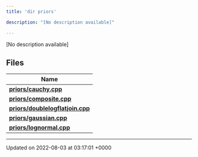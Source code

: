 ```yaml
---
title: 'dir priors'

description: "[No description available]"

---
```







[No description available]

## Files

| Name           |
| -------------- |
| **[priors/cauchy.cpp](/documentation/code/main/files/cauchy_8cpp/#file-cauchy.cpp)**  |
| **[priors/composite.cpp](/documentation/code/main/files/composite_8cpp/#file-composite.cpp)**  |
| **[priors/doublelogflatjoin.cpp](/documentation/code/main/files/doublelogflatjoin_8cpp/#file-doublelogflatjoin.cpp)**  |
| **[priors/gaussian.cpp](/documentation/code/main/files/gaussian_8cpp/#file-gaussian.cpp)**  |
| **[priors/lognormal.cpp](/documentation/code/main/files/lognormal_8cpp/#file-lognormal.cpp)**  |






-------------------------------

Updated on 2022-08-03 at 03:17:01 +0000
